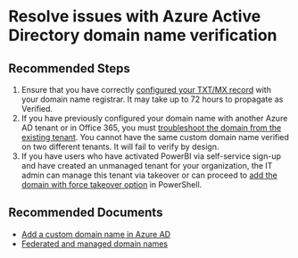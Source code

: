 <properties
    pageTitle="Resolve issues with Azure Active Directory domain name verification"
    description="Resolve issues with Azure Active Directory domain name verification"
    service="microsoft.aad"
    resource="Microsoft_AAD_IAM"
    authors="elkuzmen"
    ms.author="elkuzmen"
    displayOrder=""
    selfHelpType="generic"
    supportTopicIds="32045779"
    resourceTags=""
    productPesIds="16578"
    cloudEnvironments="public, Fairfax, Mooncake"
    	articleId="dd4bebf8-60fe-4958-9148-2ce1689957c9"
	ownershipId="AzureIdentity_DirectoryObjectManagement"
/>

# Resolve issues with Azure Active Directory domain name verification

## **Recommended Steps**

1. Ensure that you have correctly [configured your TXT/MX record](https://docs.microsoft.com/azure/active-directory/active-directory-add-domain#add-the-dns-entry-at-the-domain-name-registrar-for-the-domain) with your domain name registrar. It may take up to 72 hours to propagate as Verified.
2. If you have previously configured your domain name with another Azure AD tenant or in Office 365, you must [troubleshoot the domain from the existing tenant](https://docs.microsoft.com/azure/active-directory/active-directory-add-domain#troubleshooting). You cannot have the same custom domain name verified on two different tenants. It will fail to verify by design.
3. If you have users who have activated PowerBI via self-service sign-up and have created an unmanaged tenant for your organization, the IT admin can manage this tenant via takeover or can proceed to [add the domain with force takeover option](https://powerbi.microsoft.com/documentation/powerbi-admin-administering-power-bi-in-your-organization/#what-is-the-process-to-manage-a-tenant-created-by-Microsoft-for-my-users) in PowerShell.

## **Recommended Documents**

* [Add a custom domain name in Azure AD](https://docs.microsoft.com/azure/active-directory/active-directory-add-domain)<br>
* [Federated and managed domain names](https://docs.microsoft.com/azure/active-directory/active-directory-add-domain-concepts#federated-and-managed-domain-names)
